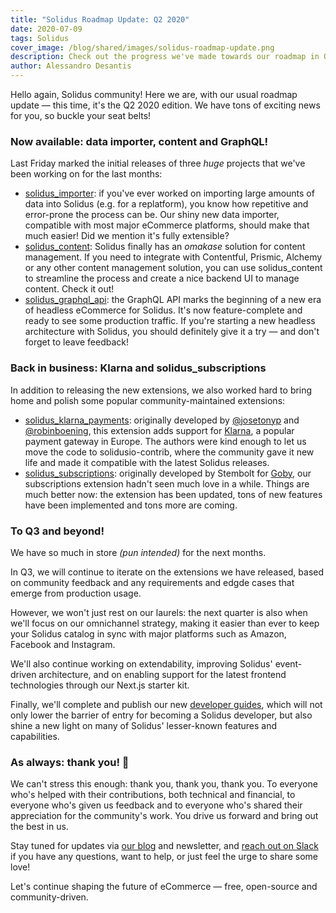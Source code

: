 ```yaml
---
title: "Solidus Roadmap Update: Q2 2020"
date: 2020-07-09
tags: Solidus
cover_image: /blog/shared/images/solidus-roadmap-update.png
description: Check out the progress we've made towards our roadmap in Q2 2020!
author: Alessandro Desantis
---
```


Hello again, Solidus community! Here we are, with our usual roadmap update — this time, it's the Q2
2020 edition. We have tons of exciting news for you, so buckle your seat belts!

### Now available: data importer, content and GraphQL!

Last Friday marked the initial releases of three *huge* projects that we've been working on for the
last months:

- [solidus_importer](https://github.com/nebulab/solidus_importer): if you've ever worked on
  importing large amounts of data into Solidus (e.g. for a replatform), you know how repetitive and
  error-prone the process can be. Our shiny new data importer, compatible with most major eCommerce
  platforms, should make that much easier! Did we mention it's fully extensible?
- [solidus_content](https://github.com/nebulab/solidus_content): Solidus finally has an _omakase_
  solution for content management. If you need to integrate with Contentful, Prismic, Alchemy or
  any other content management solution, you can use solidus_content to streamline the process and
  create a nice backend UI to manage content. Check it out!
- [solidus\_graphql\_api](https://github.com/solidusio-contrib/solidus_graphql_api): the GraphQL API
  marks the beginning of a new era of headless eCommerce for Solidus. It's now feature-complete and
  ready to see some production traffic. If you're starting a new headless architecture with Solidus,
  you should definitely give it a try — and don't forget to leave feedback!

### Back in business: Klarna and solidus_subscriptions

In addition to releasing the new extensions, we also worked hard to bring home and polish some
popular community-maintained extensions:

- [solidus\_klarna\_payments](https://github.com/solidusio-contrib/solidus_klarna_payments):
  originally developed by [@josetonyp](https://github.com/josetonyp) and
  [@robinboening](https://github.com/robinboening), this extension adds support for
  [Klarna](https://www.klarna.com), a popular payment gateway in Europe. The authors were kind
  enough to let us move the code to solidusio-contrib, where the community gave it new life and made
  it compatible with the latest Solidus releases.
- [solidus_subscriptions](https://github.com/solidusio-contrib/solidus_subscriptions): originally
  developed by Stembolt for [Goby](https://goby.co), our subscriptions extension hadn't seen much
  love in a while. Things are much better now: the extension has been updated, tons of new features
  have been implemented and tons more are coming.

### To Q3 and beyond!

We have so much in store _(pun intended)_ for the next months.

In Q3, we will continue to iterate on the extensions we have released, based on community feedback
and any requirements and edgde cases that emerge from production usage.

However, we won't just rest on our laurels: the next quarter is also when we'll focus on our
omnichannel strategy, making it easier than ever to keep your Solidus catalog in sync with major
platforms such as Amazon, Facebook and Instagram.

We'll also continue working on extendability, improving Solidus' event-driven architecture, and on
enabling support for the latest frontend technologies through our Next.js starter kit.

Finally, we'll complete and publish our new [developer guides](https://guides.solidus.io), which
will not only lower the barrier of entry for becoming a Solidus developer, but also shine a new
light on many of Solidus' lesser-known features and capabilities.

### As always: thank you! 🙇‍

We can't stress this enough: thank you, thank you, thank you. To everyone who's helped with their
contributions, both technical and financial, to everyone who's given us feedback and to everyone
who's shared their appreciation for the community's work. You drive us forward and bring out the
best in us.

Stay tuned for updates via [our blog](https://solidus.io/blog) and newsletter, and [reach out on
Slack](http://slack.solidus.io/) if you have any questions, want to help, or just feel the urge to
share some love!

Let's continue shaping the future of eCommerce — free, open-source and community-driven.
